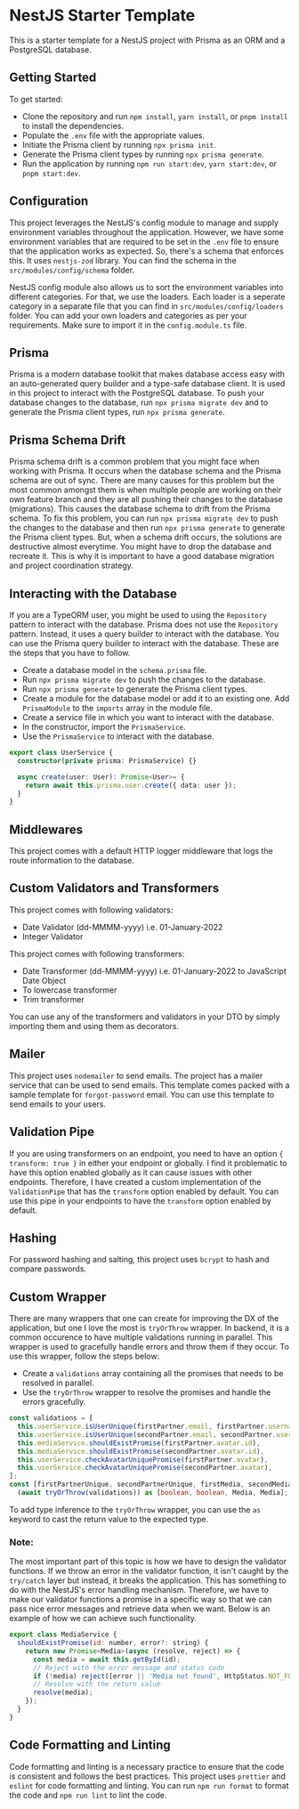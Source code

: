 # NestJS Starter Template

This is a starter template for a NestJS project with Prisma as an ORM and a PostgreSQL database.

## Getting Started

To get started:

- Clone the repository and run `npm install`, `yarn install`, or `pnpm install` to install the dependencies.
- Populate the `.env` file with the appropriate values.
- Initiate the Prisma client by running `npx prisma init`.
- Generate the Prisma client types by running `npx prisma generate`.
- Run the application by running `npm run start:dev`, `yarn start:dev`, or `pnpm start:dev`.

## Configuration

This project leverages the NestJS's config module to manage and supply environment variables throughout the application. However, we have some environment variables that are required to be set in the `.env` file to ensure that the application works as expected. So, there's a schema that enforces this. It uses `nestjs-zod` library. You can find the schema in the `src/modules/config/schema` folder.

NestJS config module also allows us to sort the environment variables into different categories. For that, we use the loaders. Each loader is a seperate category in a separate file that you can find in `src/modules/config/loaders` folder. You can add your own loaders and categories as per your requirements. Make sure to import it in the `config.module.ts` file.

## Prisma

Prisma is a modern database toolkit that makes database access easy with an auto-generated query builder and a type-safe database client. It is used in this project to interact with the PostgreSQL database. To push your database changes to the database, run `npx prisma migrate dev` and to generate the Prisma client types, run `npx prisma generate`.

## Prisma Schema Drift

Prisma schema drift is a common problem that you might face when working with Prisma. It occurs when the database schema and the Prisma schema are out of sync. There are many causes for this problem but the most common amongst them is when multiple people are working on their own feature branch and they are all pushing their changes to the database (migrations). This causes the database schema to drift from the Prisma schema. To fix this problem, you can run `npx prisma migrate dev` to push the changes to the database and then run `npx prisma generate` to generate the Prisma client types. But, when a schema drift occurs, the solutions are destructive almost everytime. You might have to drop the database and recreate it. This is why it is important to have a good database migration and project coordination strategy.

## Interacting with the Database

If you are a TypeORM user, you might be used to using the `Repository` pattern to interact with the database. Prisma does not use the `Repository` pattern. Instead, it uses a query builder to interact with the database. You can use the Prisma query builder to interact with the database. These are the steps that you have to follow.

- Create a database model in the `schema.prisma` file.
- Run `npx prisma migrate dev` to push the changes to the database.
- Run `npx prisma generate` to generate the Prisma client types.
- Create a module for the database model or add it to an existing one. Add `PrismaModule` to the `imports` array in the module file.
- Create a service file in which you want to interact with the database.
- In the constructor, import the `PrismaService`.
- Use the `PrismaService` to interact with the database.

```typescript
export class UserService {
  constructor(private prisma: PrismaService) {}

  async create(user: User): Promise<User>= {
    return await this.prisma.user.create({ data: user });
  }
}
```

## Middlewares

This project comes with a default HTTP logger middleware that logs the route information to the database.

## Custom Validators and Transformers

This project comes with following validators:

- Date Validator (dd-MMMM-yyyy) i.e. 01-January-2022
- Integer Validator

This project comes with following transformers:

- Date Transformer (dd-MMMM-yyyy) i.e. 01-January-2022 to JavaScript Date Object
- To lowercase transformer
- Trim transformer

You can use any of the transformers and validators in your DTO by simply importing them and using them as decorators.

## Mailer

This project uses `nodemailer` to send emails. The project has a mailer service that can be used to send emails. This template comes packed with a sample template for `forgot-password` email. You can use this template to send emails to your users.

## Validation Pipe

If you are using transformers on an endpoint, you need to have an option `{ transform: true }` in either your endpoint or globally. I find it problematic to have this option enabled globally as it can cause issues with other endpoints. Therefore, I have created a custom implementation of the `ValidationPipe` that has the `transform` option enabled by default. You can use this pipe in your endpoints to have the `transform` option enabled by default.

## Hashing

For password hashing and salting, this project uses `bcrypt` to hash and compare passwords.

## Custom Wrapper

There are many wrappers that one can create for improving the DX of the application, but one I love the most is `tryOrThrow` wrapper. In backend, it is a common occurence to have multiple validations running in parallel. This wrapper is used to gracefully handle errors and throw them if they occur. To use this wrapper, follow the steps below:

- Create a `validations` array containing all the promises that needs to be resolved in parallel.
- Use the `tryOrThrow` wrapper to resolve the promises and handle the errors gracefully.

```typescript
const validations = [
  this.userService.isUserUnique(firstPartner.email, firstPartner.username),
  this.userService.isUserUnique(secondPartner.email, secondPartner.username),
  this.mediaService.shouldExistPromise(firstPartner.avatar.id),
  this.mediaService.shouldExistPromise(secondPartner.avatar.id),
  this.userService.checkAvatarUniquePromise(firstPartner.avatar),
  this.userService.checkAvatarUniquePromise(secondPartner.avatar),
];
const [firstPartnerUnique, secondPartnerUnique, firstMedia, secondMedia] =
  (await tryOrThrow(validations)) as [boolean, boolean, Media, Media];
```

To add type inference to the `tryOrThrow` wrapper, you can use the `as` keyword to cast the return value to the expected type.

### Note:

The most important part of this topic is how we have to design the validator functions. If we throw an error in the validator function, it isn't caught by the `try/catch` layer but instead, it breaks the application. This has something to do with the NestJS's error handling mechanism. Therefore, we have to make our validator functions a promise in a specific way so that we can pass nice error messages and retrieve data when we want. Below is an example of how we can achieve such functionality.

```javascript
export class MediaService {
  shouldExistPromise(id: number, error?: string) {
    return new Promise<Media>(async (resolve, reject) => {
      const media = await this.getById(id);
      // Reject with the error message and status code
      if (!media) reject([error || 'Media not found', HttpStatus.NOT_FOUND]);
      // Resolve with the return value
      resolve(media);
    });
  }
}
```

## Code Formatting and Linting

Code formatting and linting is a necessary practice to ensure that the code is consistent and follows the best practices. This project uses `prettier` and `eslint` for code formatting and linting. You can run `npm run format` to format the code and `npm run lint` to lint the code.
